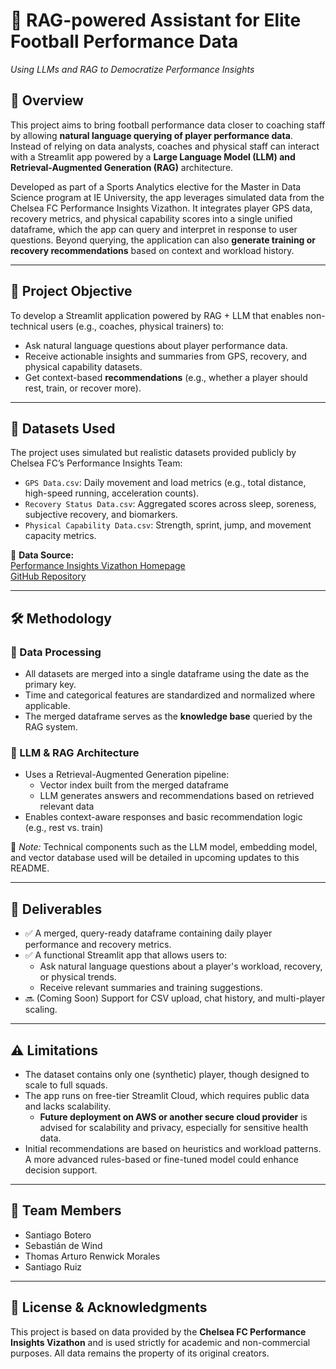 # 🧠 RAG-powered Assistant for Elite Football Performance Data

*Using LLMs and RAG to Democratize Performance Insights*

## 📘 Overview

This project aims to bring football performance data closer to coaching staff by allowing **natural language querying of player performance data**. Instead of relying on data analysts, coaches and physical staff can interact with a Streamlit app powered by a **Large Language Model (LLM) and Retrieval-Augmented Generation (RAG)** architecture.

Developed as part of a Sports Analytics elective for the Master in Data Science program at IE University, the app leverages simulated data from the Chelsea FC Performance Insights Vizathon. It integrates player GPS data, recovery metrics, and physical capability scores into a single unified dataframe, which the app can query and interpret in response to user questions. Beyond querying, the application can also **generate training or recovery recommendations** based on context and workload history.

---

## 🎯 Project Objective

To develop a Streamlit application powered by RAG + LLM that enables non-technical users (e.g., coaches, physical trainers) to:

- Ask natural language questions about player performance data.
- Receive actionable insights and summaries from GPS, recovery, and physical capability datasets.
- Get context-based **recommendations** (e.g., whether a player should rest, train, or recover more).

---

## 📂 Datasets Used

The project uses simulated but realistic datasets provided publicly by Chelsea FC’s Performance Insights Team:

- `GPS Data.csv`: Daily movement and load metrics (e.g., total distance, high-speed running, acceleration counts).
- `Recovery Status Data.csv`: Aggregated scores across sleep, soreness, subjective recovery, and biomarkers.
- `Physical Capability Data.csv`: Strength, sprint, jump, and movement capacity metrics.

📌 **Data Source:**  
[Performance Insights Vizathon Homepage](https://chelsea-fc-performance-insights.github.io/Competition/#data)  
[GitHub Repository](https://github.com/Chelsea-Fc-Performance-Insights/Competition)

---

## 🛠️ Methodology

### 🔧 Data Processing

- All datasets are merged into a single dataframe using the date as the primary key.
- Time and categorical features are standardized and normalized where applicable.
- The merged dataframe serves as the **knowledge base** queried by the RAG system.

### 🤖 LLM & RAG Architecture

- Uses a Retrieval-Augmented Generation pipeline:
  - Vector index built from the merged dataframe
  - LLM generates answers and recommendations based on retrieved relevant data
- Enables context-aware responses and basic recommendation logic (e.g., rest vs. train)

🧠 *Note:* Technical components such as the LLM model, embedding model, and vector database used will be detailed in upcoming updates to this README.

---

## 🚀 Deliverables

- ✅ A merged, query-ready dataframe containing daily player performance and recovery metrics.
- ✅ A functional Streamlit app that allows users to:
  - Ask natural language questions about a player's workload, recovery, or physical trends.
  - Receive relevant summaries and training suggestions.
- 🔜 (Coming Soon) Support for CSV upload, chat history, and multi-player scaling.

---

## ⚠️ Limitations

- The dataset contains only one (synthetic) player, though designed to scale to full squads.
- The app runs on free-tier Streamlit Cloud, which requires public data and lacks scalability.
  - **Future deployment on AWS or another secure cloud provider** is advised for scalability and privacy, especially for sensitive health data.
- Initial recommendations are based on heuristics and workload patterns. A more advanced rules-based or fine-tuned model could enhance decision support.

---

## 👥 Team Members

- Santiago Botero  
- Sebastián de Wind  
- Thomas Arturo Renwick Morales  
- Santiago Ruiz  

---

## 📄 License & Acknowledgments

This project is based on data provided by the **Chelsea FC Performance Insights Vizathon** and is used strictly for academic and non-commercial purposes. All data remains the property of its original creators.
